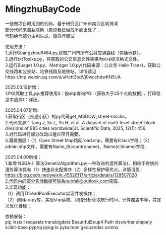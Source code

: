 # MingzhuBayCode
一些做项目时用到的代码，基于研究区广州市南沙区明珠湾  
部分代码来自互联网（原谅我已经找不到出处了...  
代码绝代部分由AI生成，请自行调试  

使用方法：  
1.运行Guangzhou8464.py,获取广州市所有公共交通路线（包括地铁）。  
2.运行txtToxlxs.py，将获取的公交信息文件转换为xlxs标准格式文件。  
3.运行Busget 1.0.py、Metroget 1.0.py(代码来源：公众号 Hello Trans)，获取公交线路和公交站、地铁线路及地铁站。详情请见https://mp.weixin.qq.com/s/uHctt3bdVj0wcchdwKN5UA  

2025.03.19新增：  
1.POI爬取工具.py:推荐使用3：按shp查询POI（获取大于25个点的数据），打印信息中选择1：详细。    

2025.04.07新增:  
1.获取街区（交通小区）的py代码get_MSDCW_street-blocks。  
2.代码来源：Tang J, Xu L, Yu H, et al. A dataset of multi-level street-block divisions of 985 cities worldwide[J]. Scientific Data, 2025, 12(1): 456.  
3.对代码进行部分改动以适应项目需要。  
4.需要图层：（1）Open Street Map路网road.shp，需要有fclass字段；（2）admin.shp文件，需要有Name_0(countryname)、Name(citiname)字段.  

2025.04.09新增：  
1.新增 NSGA-II 算法GeneticAlgorithm.py(一种改进的遗传算法)，相较于传统的遗传算法具有（1）快速非支配排序（2）多样性保护等优点。详情请见：https://blog.csdn.net/weixin_45526117/article/details/128507020  
2.代码内的部分实验数据可联系nubfall@outlook.com获取。  
3.实现功能：  
（1）调用ThreadPoolExecutor实现并发操作；  
（2）调用arcpy库，实现shp读取、网络分析获取旅行时间、计算覆盖率等，并定义优化目标；  

依赖安装：  
pip install requests transbigdata BeautifulSoup4 Path xlsxwriter shapely scikit-base pyproj pyogrio pykalman geopandas osmnx  
